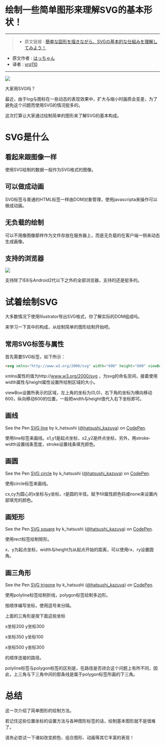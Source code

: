 # 绘制一些简单图形来理解SVG的基本形状！
***

>* 原文链接 : [簡単な図形を描きながら、SVGの基本的な仕組みを理解してみよう！](https://liginc.co.jp/300610)
* 原文作者 : [はっちゃん](https://liginc.co.jp/member/member_detail?user=kazuya)
* 译者 : [yrq110](https://github.com/yrq110)

***

![](https://cdn.liginc.co.jp/wp-content/uploads/2016/09/147462935997857200_26-1310x874.png)

大家用SVG吗？

最近，由于log与图标在一些动态的表现效果中，扩大与缩小时画质会变差，为了避免这个问题而使用SVG的情况挺多的。

这次打算让大家通过绘制简单的图形来了解SVG的基本构成。

# SVG是什么

## 看起来跟图像一样

使用SVG绘制的数据一般作为SVG格式的图像。

## 可以做成动画

SVG标签与普通的HTML标签一样由DOM对象管理，使用javascripta来操作可以做成动画。

## 无负载的绘制

可以不用像图像那样作为文件存放在服务器上，而是无负载的在客户端一侧来动态生成画像。

## 支持的浏览器

![](https://cdn.liginc.co.jp/wp-content/uploads/2016/08/ce5791a4c7b3c5cf05340237cbf64ebd.png)

支持除了IE8与Android2代以下之外的全部浏览器，支持的还是挺多的。

# 试着绘制SVG

大多数情况下使用Illustrator导出SVG格式，你了解实际的DOM组成吗。

来学习一下其中的构成，从绘制简单的图形绘制开始吧。

## 常用SVG标签与属性

首先需要SVG标签，如下所示：

```html
<svg xmlns="http://www.w3.org/2000/svg" width="600" height="600" viewBox="0 0 600 600">
```

xmlns属性的值为http://www.w3.org/2000/svg ，为svg的命名空间，接着使用width属性与height属性设置所绘制区域的大小。

viewBox设置所表示的区域，左上角的坐标为(0,0)，右下角的坐标为横向移动600，纵向移动600的位置，一般把width与height值代入右下坐标即可。

## 画线

<p data-height="265" data-theme-id="0" data-slug-hash="rLkYxm" data-default-tab="html,result" data-user="hatsushi_kazuya" data-embed-version="2" class="codepen">See the Pen <a href="http://codepen.io/hatsushi_kazuya/pen/rLkYxm/">SVG line</a> by k_hatsushi (<a href="http://codepen.io/hatsushi_kazuya">@hatsushi_kazuya</a>) on <a href="http://codepen.io">CodePen</a>.</p>
<script async src="//assets.codepen.io/assets/embed/ei.js"></script>

使用line标签来画线。x1,y1是起点坐标，x2,y2是终点坐标，另外，用stroke-width设置线条宽度，stroke设置线条填充颜色。

## 画圆

<p data-height="265" data-theme-id="0" data-slug-hash="Krxyra" data-default-tab="html,result" data-user="hatsushi_kazuya" data-embed-version="2" class="codepen">See the Pen <a href="http://codepen.io/hatsushi_kazuya/pen/Krxyra/">SVG circle</a> by k_hatsushi (<a href="http://codepen.io/hatsushi_kazuya">@hatsushi_kazuya</a>) on <a href="http://codepen.io">CodePen</a>.</p>
<script async src="//assets.codepen.io/assets/embed/ei.js"></script>

使用circle标签来画线。

cx,cy为圆心的x坐标与y坐标，r是圆的半径。赋予fill属性颜色码或none来设置内部填充的颜色。

## 画矩形

<p data-height="265" data-theme-id="0" data-slug-hash="dXqkrw" data-default-tab="html,result" data-user="hatsushi_kazuya" data-embed-version="2" class="codepen">See the Pen <a href="http://codepen.io/hatsushi_kazuya/pen/dXqkrw/">SVG  square</a> by k_hatsushi (<a href="http://codepen.io/hatsushi_kazuya">@hatsushi_kazuya</a>) on <a href="http://codepen.io">CodePen</a>.</p>
<script async src="//assets.codepen.io/assets/embed/ei.js"></script>

使用rect标签绘制矩形。

x、y为起点坐标，width与height为从起点开始的距离，可以使用rx、ry设置圆角。

## 画三角形

<p data-height="265" data-theme-id="0" data-slug-hash="bZxYwE" data-default-tab="html,result" data-user="hatsushi_kazuya" data-embed-version="2" class="codepen">See the Pen <a href="http://codepen.io/hatsushi_kazuya/pen/bZxYwE/">SVG trigone</a> by k_hatsushi (<a href="http://codepen.io/hatsushi_kazuya">@hatsushi_kazuya</a>) on <a href="http://codepen.io">CodePen</a>.</p>
<script async src="//assets.codepen.io/assets/embed/ei.js"></script>

使用polyline标签绘制折线，polygon标签绘制多边形。

按顺序编写坐标，使用逗号来分隔。

上面的三角形是按下面这些坐标

x坐标200 y坐标300

x坐标350 y坐标100

x坐标500 y坐标300

的顺序连接的路径。

polyline标签与polygon标签的区别是，在路径是否闭合这个问题上有所不同，因此，上三角与下三角中间的那条线是属于polygon标签所画的下三角。

# 总结

这一次介绍了简单图形的绘制方法。

若记住这些位置坐标的设置方法与各种图形标签的话，绘制基本图形就不是很难了。

请务必尝试一下诸如改变颜色、组合图形、动画等其它丰富的表现！
